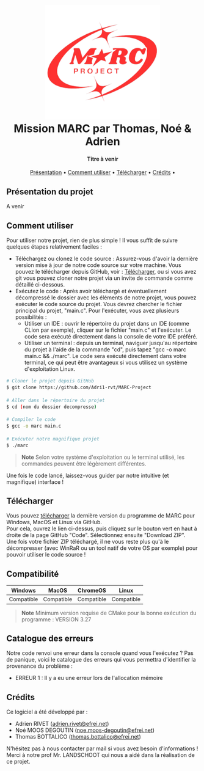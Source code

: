 <!-- Bonjour, nous avons choisi de rédiger notre fichier README en format Markdown (pour faire pro !). Par consèquent, il sera plus simple et surtout plus agréable à visualiser depuis GitHub ou depuis votre IDE préféré (CLion par exemple). Merci et bonne consultation ! -->
<!-- Voici un lien vers notre dépôt GitHub : https://github.com/Adri1-rvt/ESTF---Mission-MARC -->

<h1 align="center">
  <br>
  <a href="http://www.amitmerchant.com/electron-markdownify"><img src="logo.png" alt="Markdownify" width="300"></a>
  <br>
  Mission MARC par Thomas, Noé & Adrien
  <br>
</h1>

<h4 align="center">Titre à venir</h4>

<p align="center">
  <a href="#Présentation-du-projet">Présentation</a> •
  <a href="#Comment-utiliser">Comment utiliser</a> •
  <a href="#Télécharger">Télécharger</a> •
  <a href="#crédits">Crédits</a> •
</p>

## Présentation du projet

A venir

## Comment utiliser

Pour utiliser notre projet, rien de plus simple ! Il vous suffit de suivre quelques étapes relativement faciles :
- Téléchargez ou clonez le code source : Assurez-vous d'avoir la dernière version mise à jour de notre code source sur votre machine. Vous pouvez le télécharger depuis GitHub, voir : <a href="#télécharger">Télécharger</a>, ou si vous avez git vous pouvez cloner notre projet via un invite de commande comme détaillé ci-dessous.
- Exécutez le code : Après avoir téléchargé et éventuellement décompressé le dossier avec les éléments de notre projet, vous pouvez exécuter le code source du projet. Vous devrez chercher le fichier principal du projet, "main.c". Pour l'exécuter, vous avez plusieurs possibilités :
    - Utiliser un IDE : ouvrir le répertoire du projet dans un IDE (comme CLion par exemple), cliquer sur le fichier "main.c" et l'exécuter. Le code sera exécuté directement dans la console de votre IDE préféré.
    - Utiliser un terminal : depuis un terminal, naviguer jusqu'au répertoire du projet à l'aide de la commande "cd", puis tapez "gcc -o marc main.c && ./marc". Le code sera exécuté directement dans votre terminal, ce qui peut être avantageux si vous utilisez un système d'exploitation Linux.


```bash
# Cloner le projet depuis GitHub
$ git clone https://github.com/Adri1-rvt/MARC-Project

# Aller dans le répertoire du projet
$ cd (nom du dossier decompresse)

# Compiler le code
$ gcc -o marc main.c

# Exécuter notre magnifique projet
$ ./marc
```

> **Note**
> Selon votre système d'exploitation ou le terminal utilisé, les commandes peuvent être légèrement différentes.

Une fois le code lancé, laissez-vous guider par notre intuitive (et magnifique) interface !

## Télécharger

Vous pouvez [télécharger](https://github.com/Adri1-rvt/MARC-Project) la dernière version du programme de MARC pour Windows, MacOS et Linux via GitHub.
<br>Pour cela, ouvrez le lien ci-dessus, puis cliquez sur le bouton vert en haut à droite de la page GitHub "Code".
Sélectionnez ensuite "Download ZIP".
<br>Une fois votre fichier ZIP téléchargé, il ne vous reste plus qu'à le décompresser (avec WinRaR ou un tool natif de votre OS par exemple) pour pouvoir utiliser le code source !

## Compatibilité
| Windows | MacOS | ChromeOS |   Linux    | 
|:-------:|:-----:|:--------:|:----------:| 
|   Compatible   |  Compatible  |   Compatible    | Compatible |
> **Note**
> Minimum version requise de CMake pour la bonne exécution du programme : VERSION 3.27

## Catalogue des erreurs

Notre code renvoi une erreur dans la console quand vous l'exécutez ? Pas de panique, voici le catalogue des erreurs qui vous permettra d'identifier la provenance du problème :
- ERREUR 1 : Il y a eu une erreur lors de l'allocation mémoire


## Crédits

Ce logiciel a été développé par :

- Adrien RIVET (adrien.rivet@efrei.net)
- Noé MOOS DEGOUTIN (noe.moos-degoutin@efrei.net)
- Thomas BOTTALICO (thomas.bottalico@efrei.net)

N'hésitez pas à nous contacter par mail si vous avez besoin d'informations !
Merci à notre prof Mr. LANDSCHOOT qui nous a aidé dans la réalisation de ce projet.